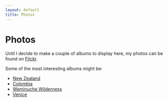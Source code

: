 ```yaml
---
layout: default
title: Photos
---
```


Photos
======

Until I decide to make a couple of albums to display here, my photos can be found on [Flickr].

Some of the most interesting albums might be:
   -   [New Zealand]
   -   [Colombia]
   -   [Weminuche Wilderness]
   -   [Venice]

[Flickr]: http://www.flickr.com/carmodydr
[New Zealand]: https://www.flickr.com/photos/carmodydr/sets/72157640553163783/
[Colombia]: https://www.flickr.com/photos/carmodydr/sets/72157633506239987/
[Weminuche Wilderness]: https://www.flickr.com/photos/carmodydr/sets/72157630659080510/
[Venice]: https://www.flickr.com/photos/carmodydr/sets/72157635954815704/
